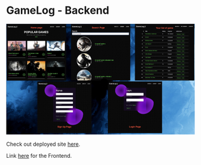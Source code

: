 # GameLog - Backend

![alt text](https://github.com/jasonduong1/game-log-frontend/blob/main/ss-desc.jpg)

Check out deployed site [here](https://game-log.netlify.app/).

Link [here](https://github.com/jasonduong1/game-log-frontend) for the Frontend.
